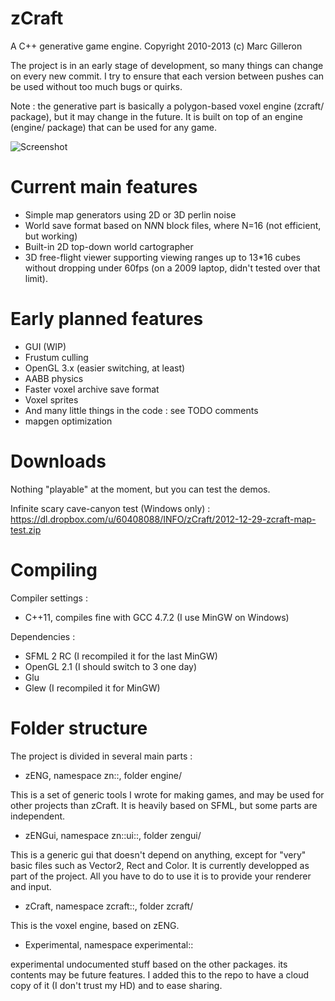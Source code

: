 ﻿zCraft
======

A C++ generative game engine.
Copyright 2010-2013 (c) Marc Gilleron

The project is in an early stage of development, so many things can change
on every new commit. I try to ensure that each version between pushes can
be used without too much bugs or quirks.

Note : the generative part is basically a polygon-based voxel engine (zcraft/ package), 
but it may change in the future.
It is built on top of an engine (engine/ package) that can be used for any game.

![Screenshot](http://zylannprods.fr/games/zcraft/screenshots/2013-02-19-crafted-zcraft.png)

Current main features
=====================

- Simple map generators using 2D or 3D perlin noise
- World save format based on N*N*N block files, where N=16 (not efficient, but working)
- Built-in 2D top-down world cartographer
- 3D free-flight viewer supporting viewing ranges up to 13*16 cubes without
	dropping under 60fps (on a 2009 laptop, didn't tested over that limit).

Early planned features
================

- GUI (WIP)
- Frustum culling
- OpenGL 3.x (easier switching, at least)
- AABB physics
- Faster voxel archive save format
- Voxel sprites
- And many little things in the code : see TODO comments
- mapgen optimization

Downloads
=========

Nothing "playable" at the moment, but you can test the demos.

Infinite scary cave-canyon test (Windows only) :
https://dl.dropbox.com/u/60408088/INFO/zCraft/2012-12-29-zcraft-map-test.zip

Compiling
=========

Compiler settings :
- C++11, compiles fine with GCC 4.7.2 (I use MinGW on Windows)

Dependencies :
- SFML 2 RC (I recompiled it for the last MinGW)
- OpenGL 2.1 (I should switch to 3 one day)
- Glu
- Glew (I recompiled it for MinGW)

Folder structure
================

The project is divided in several main parts :

- zENG, namespace zn::, folder engine/

This is a set of generic tools I wrote for making games,
and may be used for other projects than zCraft.
It is heavily based on SFML, but some parts are independent.

- zENGui, namespace zn::ui::, folder zengui/

This is a generic gui that doesn't depend on anything, except for "very" basic
files such as Vector2, Rect and Color. It is currently developped as part of the
project. All you have to do to use it is to provide your renderer and input.

- zCraft, namespace zcraft::, folder zcraft/

This is the voxel engine, based on zENG.

- Experimental, namespace experimental::

experimental undocumented stuff based on the other packages.
its contents may be future features. I added this to the repo to have a
cloud copy of it (I don't trust my HD) and to ease sharing.

